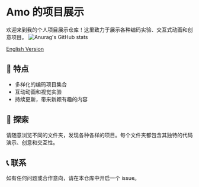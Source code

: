 # Amo 的项目展示

欢迎来到我的个人项目展示仓库！这里致力于展示各种编码实验、交互式动画和创意项目。
![Anurag's GitHub stats](https://github-readme-stats.vercel.app/api?username=amm10090&count_private=true&locale=cn&hide=stars&show_icons=true)

[English Version](./README.md)

## 🌟 特点

- 多样化的编码项目集合
- 互动动画和视觉实验
- 持续更新，带来新颖有趣的内容

## 🚀 探索

请随意浏览不同的文件夹，发现各种各样的项目。每个文件夹都包含其独特的代码演示、创意和交互性。

## 📞 联系

如有任何问题或合作意向，请在本仓库中开启一个 issue。
